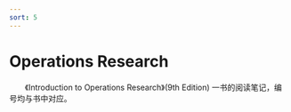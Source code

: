 ```yaml
---
sort: 5
---
```


# Operations Research

&emsp;&emsp;《Introduction to Operations Research》(9th Edition) 一书的阅读笔记，编号均与书中对应。